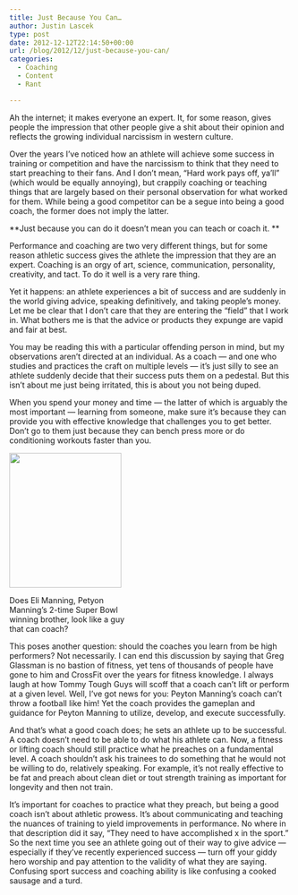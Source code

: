 ```yaml
---
title: Just Because You Can…
author: Justin Lascek
type: post
date: 2012-12-12T22:14:50+00:00
url: /blog/2012/12/just-because-you-can/
categories:
  - Coaching
  - Content
  - Rant

---
```

Ah the internet; it makes everyone an expert. It, for some reason, gives people the impression that other people give a shit about their opinion and reflects the growing individual narcissism in western culture.

Over the years I&#8217;ve noticed how an athlete will achieve some success in training or competition and have the narcissism to think that they need to start preaching to their fans. And I don&#8217;t mean, &#8220;Hard work pays off, ya&#8217;ll&#8221; (which would be equally annoying), but crappily coaching or teaching things that are largely based on their personal observation for what worked for them. While being a good competitor can be a segue into being a good coach, the former does not imply the latter.

**Just because you can do it doesn&#8217;t mean you can teach or coach it. **

Performance and coaching are two very different things, but for some reason athletic success gives the athlete the impression that they are an expert. Coaching is an orgy of art, science, communication, personality, creativity, and tact. To do it well is a very rare thing.

Yet it happens: an athlete experiences a bit of success and are suddenly in the world giving advice, speaking definitively, and taking people&#8217;s money. Let me be clear that I don&#8217;t care that they are entering the &#8220;field&#8221; that I work in. What bothers me is that the advice or products they expunge are vapid and fair at best.

You may be reading this with a particular offending person in mind, but my observations aren&#8217;t directed at an individual. As a coach &#8212; and one who studies and practices the craft on multiple levels &#8212; it&#8217;s just silly to see an athlete suddenly decide that their success puts them on a pedestal. But this isn&#8217;t about me just being irritated, this is about you not being duped.

When you spend your money and time &#8212; the latter of which is arguably the most important &#8212; learning from someone, make sure it&#8217;s because they can provide you with effective knowledge that challenges you to get better. Don&#8217;t go to them just because they can bench press more or do conditioning workouts faster than you.

<div id="attachment_8215" style="width: 210px" class="wp-caption alignright">
  <a href="/2012/12/1196033203_eli.jpg"><img aria-describedby="caption-attachment-8215" data-attachment-id="8215" data-permalink="/blog/2012/12/just-because-you-can/eli-manning/" data-orig-file="/2012/12/1196033203_eli.jpg" data-orig-size="285,345" data-comments-opened="1" data-image-meta="{&quot;aperture&quot;:&quot;0&quot;,&quot;credit&quot;:&quot;AP&quot;,&quot;camera&quot;:&quot;&quot;,&quot;caption&quot;:&quot;New York Giants quarterback Eli Manning reacts on the sidelines during the fourth quarter of an NFL football game against the Minnesota Vikings, Sunday, Nov. 25, 2007 at Giants Stadium in East Rutherford, N.J. The Vikings beat the Giants 41-17. (AP Photo\/Bill Kostroun)&quot;,&quot;created_timestamp&quot;:&quot;1195948800&quot;,&quot;copyright&quot;:&quot;&quot;,&quot;focal_length&quot;:&quot;0&quot;,&quot;iso&quot;:&quot;0&quot;,&quot;shutter_speed&quot;:&quot;0&quot;,&quot;title&quot;:&quot;Eli Manning&quot;}" data-image-title="Eli Manning" data-image-description="<p>New York Giants quarterback Eli Manning reacts on the sidelines during the fourth quarter of an NFL football game against the Minnesota Vikings, Sunday, Nov. 25, 2007 at Giants Stadium in East Rutherford, N.J. The Vikings beat the Giants 41-17. (AP Photo/Bill Kostroun)</p>
" data-medium-file="/2012/12/1196033203_eli-165x200.jpg" data-large-file="/2012/12/1196033203_eli.jpg" class=" wp-image-8215 " title="Eli Manning" src="/2012/12/1196033203_eli.jpg" alt="" width="200" height="241" srcset="/2012/12/1196033203_eli.jpg 285w, /2012/12/1196033203_eli-165x200.jpg 165w" sizes="(max-width: 200px) 100vw, 200px" /></a>
  
  <p id="caption-attachment-8215" class="wp-caption-text">
    Does Eli Manning, Petyon Manning’s 2-time Super Bowl winning brother, look like a guy that can coach?
  </p>
</div>

This poses another question: should the coaches you learn from be high performers? Not necessarily. I can end this discussion by saying that Greg Glassman is no bastion of fitness, yet tens of thousands of people have gone to him and CrossFit over the years for fitness knowledge. I always laugh at how Tommy Tough Guys will scoff that a coach can&#8217;t lift or perform at a given level. Well, I&#8217;ve got news for you: Peyton Manning&#8217;s coach can&#8217;t throw a football like him! Yet the coach provides the gameplan and guidance for Peyton Manning to utilize, develop, and execute successfully.

And that&#8217;s what a good coach does; he sets an athlete up to be successful. A coach doesn&#8217;t need to be able to do what his athlete can. Now, a fitness or lifting coach should still practice what he preaches on a fundamental level. A coach shouldn&#8217;t ask his trainees to do something that he would not be willing to do, relatively speaking. For example, it&#8217;s not really effective to be fat and preach about clean diet or tout strength training as important for longevity and then not train.

It&#8217;s important for coaches to practice what they preach, but being a good coach isn&#8217;t about athletic prowess. It&#8217;s about communicating and teaching the nuances of training to yield improvements in performance. No where in that description did it say, &#8220;They need to have accomplished x in the sport.&#8221; So the next time you see an athlete going out of their way to give advice &#8212; especially if they&#8217;ve recently experienced success &#8212; turn off your giddy hero worship and pay attention to the validity of what they are saying. Confusing sport success and coaching ability is like confusing a cooked sausage and a turd.

&nbsp;
